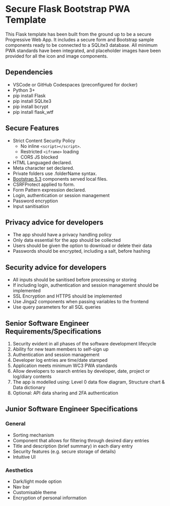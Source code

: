 # Secure Flask Bootstrap PWA Template

This Flask template has been built from the ground up to be a secure Progressive Web App. It includes a secure form and Bootstrap sample components ready to be connected to a SQLite3 database. All minimum PWA standards have been integrated, and placeholder images have been provided for all the icon and image components.

## Dependencies

- VSCode or GitHub Codespaces (preconfigured for docker)
- Python 3+
- pip install Flask
- pip install SQLite3
- pip install bcrypt
- pip install flask_wtf

## Secure Features

- Strict Content Security Policy
  - No inline `<script></script>`.
  - Restricted `<iframe>` loading
  - CORS JS blocked
- HTML Languaged declared.
- Meta character set declared.
- Private folders use .folderName syntax.
- [Bootstrap 5.3](https://getbootstrap.com/) components served local files.
- CSRFProtect applied to form.
- Form Pattern expression declared.
- Login, authentication or session management
- Password encryption
- Input sanitisation

## Privacy advice for developers

- The app should have a privacy handling policy
- Only data essential for the app should be collected
- Users should be given the option to download or delete their data
- Passwords should be encrypted, including a salt, before hashing

## Security advice for developers

- All inputs should be sanitised before processing or storing
- If including login, authentication and session management should be implemented
- SSL Encryption and HTTPS should be implemented
- Use Jinga2 components when passing variables to the frontend
- Use query parameters for all SQL queries

## Senior Software Engineer Requirements/Specifications

1. Security evident in all phases of the software development lifecycle
2. Ability for new team members to self-sign up
3. Authentication and session management
4. Developer log entries are time/date stamped
5. Application meets minimum WC3 PWA standards
6. Allow developers to search entries by developer, date, project or log/diary contents
7. The app is modelled using: Level 0 data flow diagram, Structure chart & Data dictionary
8. Optional: API data sharing and 2FA authentication

## Junior Software Engineer Specifications

### General

- Sorting mechanism
- Component that allows for filtering through desired diary entries
- Title and description (brief summary) in each diary entry
- Security features (e.g. secure storage of details)
- Intuitive UI

### Aesthetics

- Dark/light mode option
- Nav bar
- Customisable theme
- Encryption of personal information
